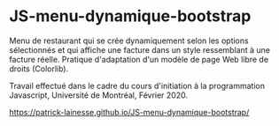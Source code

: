# JS-menu-dynamique-bootstrap
Menu de restaurant qui se crée dynamiquement selon les options sélectionnés et qui affiche une facture
dans un style ressemblant à une facture réelle. Pratique d'adaptation d'un modèle de page Web libre de droits (Colorlib).

Travail effectué dans le cadre du cours d'initiation à la programmation Javascript, Université de Montréal, Février 2020.

https://patrick-lainesse.github.io/JS-menu-dynamique-bootstrap/
